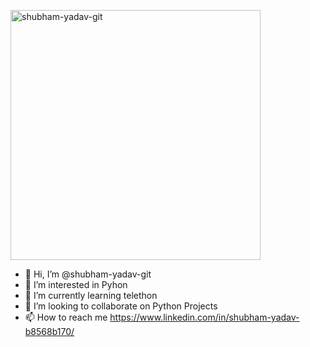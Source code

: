 <a href="https://app.daily.dev/shubham_yadav"><img src="https://api.daily.dev/devcards/devcard.svg?r=9t1" width="400" alt="shubham-yadav-git"/></a>
- 👋 Hi, I’m @shubham-yadav-git 
- 👀 I’m interested in Pyhon
- 🌱 I’m currently learning telethon
- 💞️ I’m looking to collaborate on Python Projects
- 📫 How to reach me https://www.linkedin.com/in/shubham-yadav-b8568b170/

<!---
shubham-yadav-git/shubham-yadav-git is a ✨ special ✨ repository because its `README.md` (this file) appears on your GitHub profile.
You can click the Preview link to take a look at your changes.
--->
